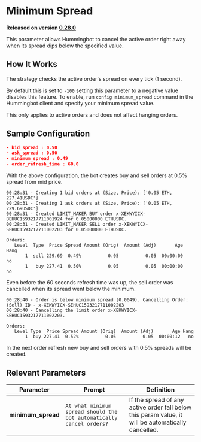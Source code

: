 # Minimum Spread

**Released on version [0.28.0](/release-notes/0.28.0)**

This parameter allows Hummingbot to cancel the active order right away when its spread dips below the specified value.


## How It Works

The strategy checks the active order's spread on every tick (1 second).

By default this is set to `-100` setting this parameter to a negative value disables this feature. To enable, run `config minimum_spread` command in the Hummingbot client and specify your minimum spread value.

This only applies to active orders and does not affect hanging orders.


## Sample Configuration

```json
- bid_spread : 0.50
- ask_spread : 0.50
- minimum_spread : 0.49
- order_refresh_time : 60.0
```

With the above configuration, the bot creates buy and sell orders at 0.5% spread from mid price.

```
00:28:31 - Creating 1 bid orders at (Size, Price): ['0.05 ETH, 227.41USDC']
00:28:31 - Creating 1 ask orders at (Size, Price): ['0.05 ETH, 229.69USDC']
00:28:31 - Created LIMIT_MAKER BUY order x-XEKWYICX-BEHUC1593217711001924 for 0.05000000 ETHUSDC.
00:28:31 - Created LIMIT_MAKER SELL order x-XEKWYICX-SEHUC1593217711002203 for 0.05000000 ETHUSDC.
```

```
Orders:                                                                
   Level  Type  Price Spread Amount (Orig)  Amount (Adj)       Age Hang
       1  sell 229.69  0.49%          0.05          0.05  00:00:00   no
       1   buy 227.41  0.50%          0.05          0.05  00:00:00   no
```

Even before the 60 seconds refresh time was up, the sell order was cancelled when its spread went below the minimum.

```
00:28:40 - Order is below minimum spread (0.0049). Cancelling Order: (Sell) ID - x-XEKWYICX-SEHUC1593217711002203
00:28:40 - Cancelling the limit order x-XEKWYICX-SEHUC1593217711002203.
```

```
Orders:                                                               
   Level Type  Price Spread Amount (Orig)  Amount (Adj)       Age Hang
       1  buy 227.41  0.52%          0.05          0.05  00:00:12   no
```

In the next order refresh new buy and sell orders with 0.5% spreads will be created.


## Relevant Parameters

| Parameter | Prompt | Definition |
|-----------|--------|------------|
| **minimum_spread** | `At what minimum spread should the bot automatically cancel orders?` | If the spread of any active order fall below this param value, it will be automatically cancelled. |
